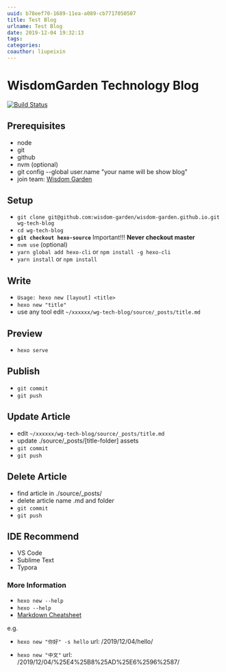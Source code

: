 ```yaml
---
uuid: b78eef70-1689-11ea-a089-cb7717050507
title: Test Blog
urlname: Test Blog
date: 2019-12-04 19:32:13
tags:
categories:
coauthor: liupeixin
---
```


# WisdomGarden Technology Blog

[![Build Status](https://github.com/wisdom-garden/wisdom-garden.github.io/workflows/build/badge.svg)](https://github.com/wisdom-garden/wisdom-garden.github.io/workflows/build/badge.svg)


## Prerequisites
* node
* git
* github
* nvm (optional)
* git config --global user.name "your name will be show blog"
* join team: [Wisdom Garden](https://github.com/wisdom-garden)


## Setup
- `git clone git@github.com:wisdom-garden/wisdom-garden.github.io.git wg-tech-blog`
- `cd wg-tech-blog`
- **`git checkout hexo-source`** Important!!! **Never checkout master**
- `nvm use` (optional)
- `yarn global add hexo-cli` or `npm install -g hexo-cli`
- `yarn install` or `npm install`


## Write
- `Usage: hexo new [layout] <title>`
- `hexo new "title"`
- use any tool edit `~/xxxxxx/wg-tech-blog/source/_posts/title.md`

## Preview
- `hexo serve`

## Publish
- `git commit`
- `git push`

## Update Article
- edit `~/xxxxxx/wg-tech-blog/source/_posts/title.md`
- update ./source/_posts/\[title-folder\] assets
- `git commit`
- `git push`

## Delete Article
- find article in ./source/_posts/
- delete article name .md and folder
- `git commit`
- `git push`

## IDE Recommend
- VS Code
- Sublime Text
- Typora

### More Information
- `hexo new --help`
- `hexo --help`
- [Markdown Cheatsheet](https://github.com/adam-p/markdown-here/wiki/Markdown-Cheatsheet)

e.g.
- `hexo new "你好" -s hello`
url:  /2019/12/04/hello/

- `hexo new "中文"`
url: /2019/12/04/%25E4%25B8%25AD%25E6%2596%2587/
